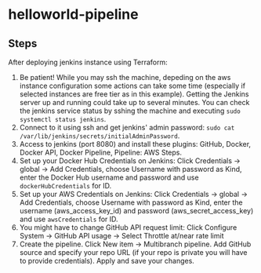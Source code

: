 # helloworld-pipeline

## Steps

After deploying jenkins instance using Terraform:

1. Be patient! While you may ssh the machine, depeding on the aws instance configuration some actions can take some time (especially if selected instances are free tier as in this example). Getting the Jenkins server up and running could take up to several minutes. You can check the jenkins service status by sshing the machine and executing `sudo systemctl status jenkins`.
2. Connect to it using ssh and get jenkins' admin password: `sudo cat /var/lib/jenkins/secrets/initialAdminPassword`.
3. Access to jenkins (port 8080) and install these plugins: GitHub, Docker, Docker API, Docker Pipeline, Pipeline: AWS Steps.
4. Set up your Docker Hub Credentials on Jenkins: Click Credentials -> global -> Add Credentials, choose Username with password as Kind, enter the Docker Hub username and password and use `dockerHubCredentials` for ID.
5. Set up your AWS Credentials on Jenkins: Click Credentials -> global -> Add Credentials, choose Username with password as Kind, enter the username (aws_access_key_id) and password (aws_secret_access_key) and use `awsCredentials` for ID.
6. You might have to change GitHub API request limit: Click Configure System -> GitHub API usage -> Select Throttle at/near rate limit
7. Create the pipeline. Click New item -> Multibranch pipeline. Add GitHub source and specify your repo URL (if your repo is private you will have to provide credentials). Apply and save your changes.